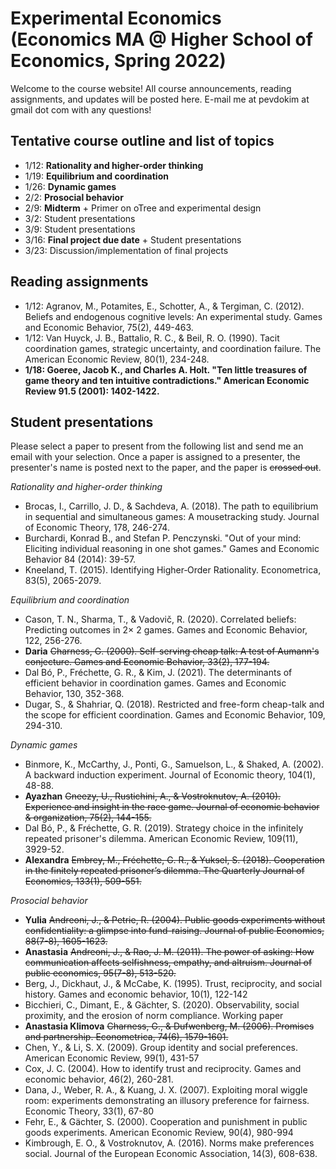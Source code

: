 # Experimental Economics (Economics MA @ Higher School of Economics, Spring 2022)
 
Welcome to the course website! All course announcements, reading assignments, and updates will be posted here. E-mail me at pevdokim at gmail dot com with any questions! 

## Tentative course outline and list of topics 

* 1/12: **Rationality and higher-order thinking** 
* 1/19: **Equilibrium and coordination**
* 1/26: **Dynamic games**
* 2/2: **Prosocial behavior** 
* 2/9: **Midterm**  + Primer on oTree and experimental design  
* 3/2: Student presentations
* 3/9: Student presentations
* 3/16: **Final project due date** + Student presentations
* 3/23: Discussion/implementation of final projects 

## Reading assignments 

* 1/12: Agranov, M., Potamites, E., Schotter, A., & Tergiman, C. (2012). Beliefs and endogenous cognitive levels: An experimental study. Games and Economic Behavior, 75(2), 449-463.
* 1/12: Van Huyck, J. B., Battalio, R. C., & Beil, R. O. (1990). Tacit coordination games, strategic uncertainty, and coordination failure. The American Economic Review, 80(1), 234-248.
* **1/18: Goeree, Jacob K., and Charles A. Holt. "Ten little treasures of game theory and ten intuitive contradictions." American Economic Review 91.5 (2001): 1402-1422.**

## Student presentations 

Please select a paper to present from the following list and send me an email with your selection. Once a paper is assigned to a presenter, the presenter's name is posted next to the paper, and the paper is ~~crossed out~~. 

*Rationality and higher-order thinking*

*	Brocas, I., Carrillo, J. D., & Sachdeva, A. (2018). The path to equilibrium in sequential and simultaneous games: A mousetracking study. Journal of Economic Theory, 178, 246-274.
*	Burchardi, Konrad B., and Stefan P. Penczynski. "Out of your mind: Eliciting individual reasoning in one shot games." Games and Economic Behavior 84 (2014): 39-57.
*	Kneeland, T. (2015). Identifying Higher‐Order Rationality. Econometrica, 83(5), 2065-2079.

*Equilibrium and coordination* 

*	Cason, T. N., Sharma, T., & Vadovič, R. (2020). Correlated beliefs: Predicting outcomes in 2× 2 games. Games and Economic Behavior, 122, 256-276.
*	**Daria** ~~Charness, G. (2000). Self-serving cheap talk: A test of Aumann's conjecture. Games and Economic Behavior, 33(2), 177-194.~~
*	Dal Bó, P., Fréchette, G. R., & Kim, J. (2021). The determinants of efficient behavior in coordination games. Games and Economic Behavior, 130, 352-368.
*	Dugar, S., & Shahriar, Q. (2018). Restricted and free-form cheap-talk and the scope for efficient coordination. Games and Economic Behavior, 109, 294-310.

*Dynamic games* 

*	Binmore, K., McCarthy, J., Ponti, G., Samuelson, L., & Shaked, A. (2002). A backward induction experiment. Journal of Economic theory, 104(1), 48-88.
*	**Ayazhan** ~~Gneezy, U., Rustichini, A., & Vostroknutov, A. (2010). Experience and insight in the race game. Journal of economic behavior & organization, 75(2), 144-155.~~
* 	Dal Bó, P., & Fréchette, G. R. (2019). Strategy choice in the infinitely repeated prisoner's dilemma. American Economic Review, 109(11), 3929-52.
*	**Alexandra** ~~Embrey, M., Fréchette, G. R., & Yuksel, S. (2018). Cooperation in the finitely repeated prisoner’s dilemma. The Quarterly Journal of Economics, 133(1), 509-551.~~

*Prosocial behavior*

*	**Yulia** ~~Andreoni, J., & Petrie, R. (2004). Public goods experiments without confidentiality: a glimpse into fund-raising. Journal of public Economics, 88(7-8), 1605-1623.~~
*	**Anastasia** ~~Andreoni, J., & Rao, J. M. (2011). The power of asking: How communication affects selfishness, empathy, and altruism. Journal of public economics, 95(7-8), 513-520.~~
*	Berg, J., Dickhaut, J., & McCabe, K. (1995). Trust, reciprocity, and social history. Games and economic behavior, 10(1), 122-142
*	Bicchieri, C., Dimant, E., & Gächter, S. (2020). Observability, social proximity, and the erosion of norm compliance. Working paper 
* **Anastasia Klimova**	~~Charness, G., & Dufwenberg, M. (2006). Promises and partnership. Econometrica, 74(6), 1579-1601.~~
*	Chen, Y., & Li, S. X. (2009). Group identity and social preferences. American Economic Review, 99(1), 431-57
*	Cox, J. C. (2004). How to identify trust and reciprocity. Games and economic behavior, 46(2), 260-281.
*	Dana, J., Weber, R. A., & Kuang, J. X. (2007). Exploiting moral wiggle room: experiments demonstrating an illusory preference for fairness. Economic Theory, 33(1), 67-80
*	Fehr, E., & Gächter, S. (2000). Cooperation and punishment in public goods experiments. American Economic Review, 90(4), 980-994
*	Kimbrough, E. O., & Vostroknutov, A. (2016). Norms make preferences social. Journal of the European Economic Association, 14(3), 608-638.

